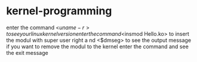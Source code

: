 # kernel-programming
enter the command <$uname -r> to see your linux kernel version 
enter the command <$insmod Hello.ko> to insert the modul with super user right a
nd <$dmseg> to see the output message 
if you want to remove the modul to the kernel enter the command and see the exit message

